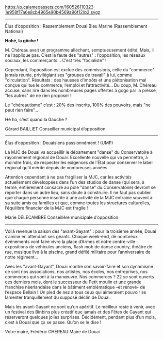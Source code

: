 https://p.calameoassets.com/160526110323-1e958f17a6e8cb4965e90b4569a96f12/p2.svgz

---

Élus d’opposition : Rassemblement Douai Bleu Marine (Rassemblement National)

**Hohé, la gôche !**

M. Chéreau avait un programme alléchant, somptueusement édité. Mais, il ne l’applique pas. C’est la faute des "autres" : l’opposition, les réseaux sociaux, les commerçants... C’est très "focialiste" !

Cependant, l’opposition est exclue des commissions, celle du "commerce" jamais réunie, privilégiant ses "groupes de travail" à lui, comme "circulation". Résultats : des hausses d’impôts et une piétonisation mal conçue qui tue le commerce, l’emploi et l’attractivité... Du coup, M. Chéreau accuse, sans rire dans les nombreuses pages offertes à gogo  par la presse, "les autres" de ne rien proposer !

Le "chéreautisme" c’est : 20% des inscrits, 100% des pouvoirs, mais "ne peut rien faire"...

Hé ho, c’est quand la Gauche ?

Gérard BAILLIET
Conseiller municipal d’opposition

---

Élus d’opposition : Douaisiens passionnément ! (UMP)

La MJC de Douai va accueillir le département "danse" du Conservatoire à rayonnement régional de Douai. Excellente nouvelle qui va permettre, à moindre frais, de respecter les exigences de l’État pour conserver le label régional qu’il mérite depuis de nombreuses années.

Attention cependant à ne pas fragiliser la MJC, car les activités actuellement développées dans l’un des studios de danse (qui sera, à terme, entièrement  consacré au pôle "danse" du Conservatoire) devront se reporter dans un autre lieu, sans doute à construire. Il ne faut pas oublier que chaque personne inscrite à une activité de la MJC entraine souvent à sa suite amis ou familles et que, comme toutes les structures culturelles, l’équilibre financier de la MJC est fragile !

Marie DELECAMBRE
Conseillère municipale d’opposition

---

Voilà revenue la saison des "avant-Gayant" : pour la troisième année, Douai s’anime en attendant ses géants. Chaque week-end, de nombreux événements vont faire vivre la place d’Armes et notre centre-ville : expositions de véhicules anciens, flash mob de danse country, théâtre de rue, musique live à la piscine, grand défilé militaire pour l’anniversaire de notre régiment…

Avec les "avant-Gayant", Douai montre son savoir-faire et son dynamisme : ce sont nos associations, nos artistes, nos écoles, nos entreprises, nos commerces qui sont à la manœuvre. Nos commerces ? 22 se sont ouverts ces derniers mois, dont le successeur du Petit moulin et une grande franchise néerlandaise dans le bâtiment emblématique –et rénové- de l’espace Bellain ! Un pied de nez à tous ceux qui aimeraient pouvoir se lamenter tranquillement du supposé déclin de Douai.

Mais les avant-Gayant ne sont qu’un apéritif. Le meilleur reste à venir, avec un festival des Binbins plus créatif que jamais et des Fêtes de Gayant qui réserveront quelques jolies surprises. Décidément, pendant plus d’un mois, c’est à Douai que ça se passe. Qu’on se le dise !

Votre maire,
Frédéric CHÉREAU
Maire de Douai
